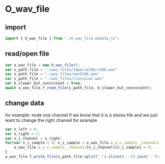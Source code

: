 # O_wav_file
## import
```javascript
import { O_wav_file } from "./O_wav_file.module.js";
```
 ## read/open file
```javascript
var o_wav_file = new O_wav_file();
var s_path_file = "./wav_files/ImperialMarch60.wav"
var s_path_file = "./wav_files/wav5196.wav"
var s_path_file = "./wav_files/classical.wav"
var b_slower_but_convinient = true;
await o_wav_file.f_read_file(s_path_file, b_slower_but_convinient);
```
 ## change data
 for example: mute one channel
 if we know that it is a stereo file and we just want to change the right channel for example
```javascript
var n_left = 0;
var n_right = 1;
var n_i_channel = n_right;
for(var n_i_sample = 0; n_i_sample < o_wav_file.a_a_n_sample__channels[n_i_channel].length; n_i_sample+=1){
    o_wav_file.a_a_n_sample__channels[n_i_channel][n_i_sample] = 0;
} 
o_wav_file.f_write_file(s_path_file.split(".").slice(0, -1).join('.')+('_out.wav'));
```
